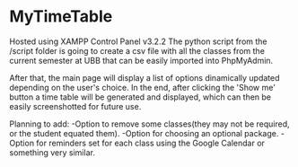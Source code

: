 # MyTimeTable


Hosted using XAMPP Control Panel v3.2.2
The python script from the /script folder is going to create a csv file with all the classes from the current semester at UBB that can be easily imported into PhpMyAdmin.

After that, the main page will display a list of options dinamically updated depending on the user's choice. In the end, after clicking the 'Show me' button a time table will be generated and displayed, which can then be easily screenshotted for future use.


Planning to add:
-Option to remove some classes(they may not be required, or the student equated them).
-Option for choosing an optional package.
-Option for reminders set for each class using the Google Calendar or something very similar.
